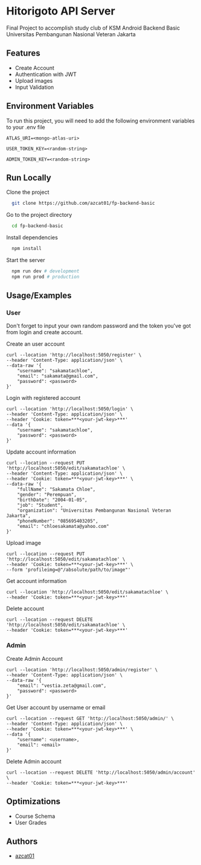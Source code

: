 
# Hitorigoto API Server

Final Project to accomplish study club of KSM Android Backend Basic
Universitas Pembangunan Nasional Veteran Jakarta



## Features

- Create Account
- Authentication with JWT
- Upload images
- Input Validation
## Environment Variables

To run this project, you will need to add the following environment variables to your .env file

`ATLAS_URI=<mongo-atlas-uri>`

`USER_TOKEN_KEY=<random-string>`

`ADMIN_TOKEN_KEY=<random-string>`


## Run Locally

Clone the project

```bash
  git clone https://github.com/azcat01/fp-backend-basic
```

Go to the project directory

```bash
  cd fp-backend-basic
```

Install dependencies

```bash
  npm install
```

Start the server

```bash
  npm run dev # development
  npm run prod # production
```


## Usage/Examples

### User
Don't forget to input your own random password and the token you've got from login and create account.

Create an user account
```
curl --location 'http://localhost:5050/register' \
--header 'Content-Type: application/json' \
--data-raw '{
    "username": "sakamatachloe",
    "email": "sakamata@gmail.com",
    "password": <password>
}'
```

Login with registered account
```
curl --location 'http://localhost:5050/login' \
--header 'Content-Type: application/json' \
--header 'Cookie: token=***<your-jwt-key>***'
--data '{
    "username": "sakamatachloe",
    "password": <password>
}'
```

Update account information
```
curl --location --request PUT 'http://localhost:5050/edit/sakamatachloe' \
--header 'Content-Type: application/json' \
--header 'Cookie: token=***<your-jwt-key>***' \
--data-raw '{
    "fullName": "Sakamata Chloe",
    "gender": "Perempuan",
    "birthDate": "2004-01-05",
    "job": "Student",
    "organization": "Universitas Pembangunan Nasional Veteran Jakarta",
    "phoneNumber": "085695403205",
    "email": "chloesakamata@yahoo.com"
}'
```
Upload image
```
curl --location --request PUT 'http://localhost:5050/edit/sakamatachloe' \
--header 'Cookie: token=***<your-jwt-key>***' \
--form 'profileimg=@"/absolute/path/to/image"'
```

Get account information
```
curl --location 'http://localhost:5050/edit/sakamatachloe' \
--header 'Cookie: token=***<your-jwt-key>***'
```

Delete account
```
curl --location --request DELETE 'http://localhost:5050/edit/sakamatachloe' \
--header 'Cookie: token=***<your-jwt-key>***'
```

### Admin

Create Admin Account
```
curl --location 'http://localhost:5050/admin/register' \
--header 'Content-Type: application/json' \
--data-raw '{
    "email": "vestia.zeta@gmail.com",
    "password": <password>
}'
```

Get User account by username or email
```
curl --location --request GET 'http://localhost:5050/admin/' \
--header 'Content-Type: application/json' \
--header 'Cookie: token=***<your-jwt-key>***' \
--data '{
    "username": <username>,
    "email": <email>
}'
```

Delete Admin account
```
curl --location --request DELETE 'http://localhost:5050/admin/account' \
--header 'Cookie: token=***<your-jwt-key>***'
```
## Optimizations

- Course Schema
- User Grades
## Authors

- [azcat01](https://www.github.com/azcat01)

